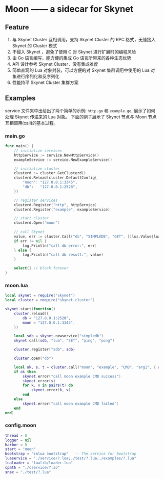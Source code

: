 # Moon —— a sidecar for Skynet

## Feature

1. 与 Skynet Cluster 互相调用，支持 Skynet Cluster 的 RPC 格式，无缝接入 Skynet 的 Cluster 模式 
2. 不侵入 Skynet ，避免了使用 C 对 Skynet 进行扩展时的编程风险
3. 由 Go 语言编写，能方便的集成 Go 语言所带来的各种生态优势
4. API 设计参考 Skynet  Cluster，没有集成难度
5. 简单直观的 Lua 对象封装，可以方便的对 Skynet 集群调用中使用的 Lua 对象进行序列化和反序列化
6. 性能持平 Skynet Cluster 集群方案

## Examples

service 文件夹中出给出了两个简单的示例: `http.go` 和 `example.go`, 展示了如何处理 Skynet 传递来的 Lua 对象。
下面的例子展示了 Skynet 节点与 Moon 节点互相调用(call)的基本过程。

### main.go

```go
func main() {
	// initialize services
	httpService := service.NewHttpService()
	exampleService := service.NewExampleService()

	// initialize cluster
	clusterd := cluster.GetClusterd()
	clusterd.Reload(cluster.DefaultConfig{
		"moon": "127.0.0.1:3345",
		"db":   "127.0.0.1:2528",
	})

	// register services
	clusterd.Register("http", httpService)
	clusterd.Register("example", exampleService)

	// start cluster
	clusterd.Open("moon")
 	
    // call Skynet
	value, err := cluster.Call("db", "SIMPLEDB", "GET", []lua.Value{lua.String("ping")})
	if err != nil {
		log.Println("call db error:", err)
	} else {
		log.Println("call db result:", value)
	}

    select{} // block forever
}
```

### moon.lua

```lua
local skynet = require("skynet")
local cluster = require("skynet.cluster")

skynet.start(function()
	cluster.reload({
		db = "127.0.0.1:2528",
		moon = "127.0.0.1:3345",
	})

	local sdb = skynet.newservice("simpledb")
	skynet.call(sdb, "lua", "SET", "ping", "pong")

	cluster.register("sdb", sdb)

	cluster.open("db")

	local ok, s, t = cluster.call("moon", "example", "CMD", "arg1", { a = 1, b = 2, c = 3 })
	if ok then
		skynet.error("call moon example CMD success")
		skynet.error(s)
		for k, v in pairs(t) do
			skynet.error(k, v)
		end
	else
		skynet.error("call moon example CMD failed")
	end
end)
```

### config.moon

```lua
thread = 8
logger = nil
harbor = 0
start = "moon"
bootstrap = "snlua bootstrap"	-- The service for bootstrap
luaservice = "./service/?.lua;./test/?.lua;./examples/?.lua"
lualoader = "lualib/loader.lua"
cpath = "./cservice/?.so"
snax = "./test/?.lua"
```
